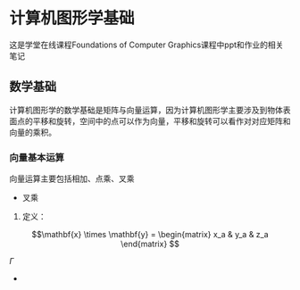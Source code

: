 # 计算机图形学基础
这是学堂在线课程Foundations of Computer Graphics课程中ppt和作业的相关笔记

## 数学基础
计算机图形学的数学基础是矩阵与向量运算，因为计算机图形学主要涉及到物体表面点的平移和旋转，空间中的点可以作为向量，平移和旋转可以看作对对应矩阵和向量的乘积。

### 向量基本运算
向量运算主要包括相加、点乘、叉乘

- 叉乘

1. 定义：

$$\mathbf{x} \times \mathbf{y} = 
\begin{matrix}
   x_a & y_a & z_a
\end{matrix}
$$

$\Gamma$

- 